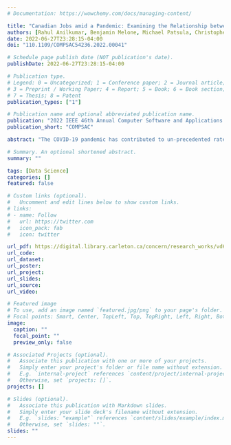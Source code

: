 ```yaml
---
# Documentation: https://wowchemy.com/docs/managing-content/

title: "Canadian Jobs amid a Pandemic: Examining the Relationship between Professional Industry and Salary to Regional Key Performance Indicators"
authors: [Rahul Anilkumar, Benjamin Melone, Michael Patsula, Christophe Tran, Christopher Wang, Kevin Dick, Hoda Khalil, and Gabriel Wainer]
date: 2022-06-27T23:28:15-04:00
doi: "110.1109/COMPSAC54236.2022.00041"

# Schedule page publish date (NOT publication's date).
publishDate: 2022-06-27T23:28:15-04:00

# Publication type.
# Legend: 0 = Uncategorized; 1 = Conference paper; 2 = Journal article;
# 3 = Preprint / Working Paper; 4 = Report; 5 = Book; 6 = Book section;
# 7 = Thesis; 8 = Patent
publication_types: ["1"]

# Publication name and optional abbreviated publication name.
publication: "2022 IEEE 46th Annual Computer Software and Applications Conference"
publication_short: "COMPSAC"

abstract: "The COVID-19 pandemic has contributed to un-precedented rates of unemployment and greater uncertainty in the job market. There is a growing need for data-driven tools and analyses to better inform the public on trends within the job market. In particular, obtaining a “snapshot” of available employment opportunities mid-pandemic promises insights to inform policy and support retraining programs. In this work, we combine data scraped from the Canadian Job Bank and Numbeo globally crowd-sourced repository to explore the relationship between job postings during a global pandemic and Key Performance Indicators (e.g. quality of life [QOL] index, cost of living) for major cities across Canada. This analysis aims to help Canadians make informed career decisions, collect a “snapshot” of the Canadian employment opportunities amid a pandemic, and inform job seekers in identifying the correct fit between the desired lifestyle of a city and their career. We collected a new high-quality dataset of job postings from jobbank.gc.ca obtained with the use of ethical web scraping and performed exploratory data analysis on this dataset to identify job opportunity trends. When optimizing for average salary of job openings with QOL, affordability, cost of living, and traffic indices, it was found that Edmonton, AB consistently scores higher than the mean, and is therefore an attractive place to move. Furthermore, we identified optimal provinces to relocate to with respect to individual skill levels. It was determined that Ajax, Marathon, and Chapleau, ON are each attractive cities for IT professionals, construction workers, and healthcare workers respectively when maximizing average salary. Finally, we publicly release our scraped dataset as a mid-pandemic snapshot of Canadian employment opportunities and present a public web application that provides an interactive visual interface that summarizes our findings for the general public and the broader research community."

# Summary. An optional shortened abstract.
summary: ""

tags: [Data Science]
categories: []
featured: false

# Custom links (optional).
#   Uncomment and edit lines below to show custom links.
# links:
# - name: Follow
#   url: https://twitter.com
#   icon_pack: fab
#   icon: twitter

url_pdf: https://digital.library.carleton.ca/concern/research_works/vd66vz90d
url_code:
url_dataset:
url_poster:
url_project:
url_slides:
url_source:
url_video:

# Featured image
# To use, add an image named `featured.jpg/png` to your page's folder. 
# Focal points: Smart, Center, TopLeft, Top, TopRight, Left, Right, BottomLeft, Bottom, BottomRight.
image:
  caption: ""
  focal_point: ""
  preview_only: false

# Associated Projects (optional).
#   Associate this publication with one or more of your projects.
#   Simply enter your project's folder or file name without extension.
#   E.g. `internal-project` references `content/project/internal-project/index.md`.
#   Otherwise, set `projects: []`.
projects: []

# Slides (optional).
#   Associate this publication with Markdown slides.
#   Simply enter your slide deck's filename without extension.
#   E.g. `slides: "example"` references `content/slides/example/index.md`.
#   Otherwise, set `slides: ""`.
slides: ""
---
```

